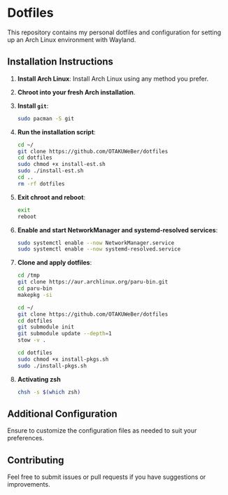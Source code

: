 # Dotfiles

This repository contains my personal dotfiles and configuration for setting up an Arch Linux environment with Wayland.

## Installation Instructions

1. **Install Arch Linux**: Install Arch Linux using any method you prefer.

2. **Chroot into your fresh Arch installation**.

3. **Install `git`**:
    ```bash
    sudo pacman -S git
 
    ```
4. **Run the installation script**:
    ```bash
    cd ~/
    git clone https://github.com/OTAKUWeBer/dotfiles
    cd dotfiles
    sudo chmod +x install-est.sh
    sudo ./install-est.sh
    cd ..
    rm -rf dotfiles
    ```

5. **Exit chroot and reboot**:
    ```bash
    exit
    reboot
    ```

6. **Enable and start NetworkManager and systemd-resolved services**:
    ```bash
    sudo systemctl enable --now NetworkManager.service
    sudo systemctl enable --now systemd-resolved.service
    ```
    
4. **Clone and apply dotfiles**:
    ```bash
    cd /tmp
    git clone https://aur.archlinux.org/paru-bin.git
    cd paru-bin
    makepkg -si
    
    cd ~/
    git clone https://github.com/OTAKUWeBer/dotfiles
    cd dotfiles
    git submodule init
    git submodule update --depth=1
    stow -v .

    cd dotfiles
    sudo chmod +x install-pkgs.sh
    sudo ./install-pkgs.sh
    ```

8. **Activating zsh**
    ```bash
    chsh -s $(which zsh)
    ```
    
## Additional Configuration

Ensure to customize the configuration files as needed to suit your preferences. 

## Contributing

Feel free to submit issues or pull requests if you have suggestions or improvements.
